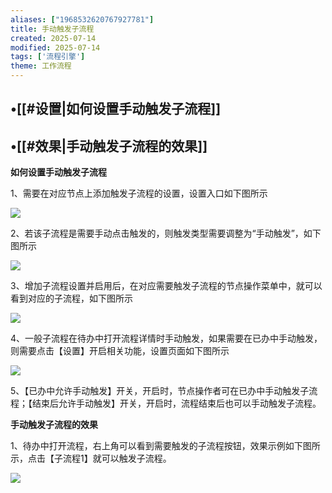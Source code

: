 ```yaml
---
aliases: ["1968532620767927781"]
title: 手动触发子流程
created: 2025-07-14
modified: 2025-07-14
tags: ['流程引擎']
theme: 工作流程
---
```


## •[[#设置|如何设置手动触发子流程]]

## •[[#效果|手动触发子流程的效果]]

**如何设置手动触发子流程**

1、需要在对应节点上添加触发子流程的设置，设置入口如下图所示

![](https://myhelpdoc.oss-cn-heyuan.aliyuncs.com/mdimages/4e7c06e6ca2c0b20ac3aaf285e5a878b.jpg)

2、若该子流程是需要手动点击触发的，则触发类型需要调整为“手动触发”，如下图所示

![](https://myhelpdoc.oss-cn-heyuan.aliyuncs.com/mdimages/3db067fb8f35e2f2d5efdd5e01ad2a7b.jpg)

3、增加子流程设置并启用后，在对应需要触发子流程的节点操作菜单中，就可以看到对应的子流程，如下图所示

![](https://myhelpdoc.oss-cn-heyuan.aliyuncs.com/mdimages/d176e4e827392fb55cbe87e8ea5b856e.jpg)

4、一般子流程在待办中打开流程详情时手动触发，如果需要在已办中手动触发，则需要点击【设置】开启相关功能，设置页面如下图所示

![](https://myhelpdoc.oss-cn-heyuan.aliyuncs.com/mdimages/05c7f01ef9c8aea5ab63b90508e67acd.jpg)

5、【已办中允许手动触发】开关，开启时，节点操作者可在已办中手动触发子流程；【结束后允许手动触发】开关，开启时，流程结束后也可以手动触发子流程。

**手动触发子流程的效果**

1、待办中打开流程，右上角可以看到需要触发的子流程按钮，效果示例如下图所示，点击【子流程1】就可以触发子流程。

![](https://myhelpdoc.oss-cn-heyuan.aliyuncs.com/mdimages/8c6b50c8689cafc69e59762ef46e5663.jpg)

